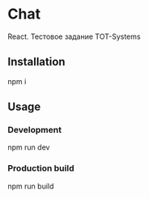 # Chat
React. Тестовое задание TOT-Systems

## Installation
npm i

## Usage
### Development
npm run dev

### Production build
npm run build